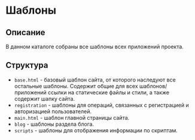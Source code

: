 # Шаблоны

## Описание

В данном каталоге собраны все шаблоны всех приложений проекта. 

## Структура

* `base.html` - базовый шаблон сайта, от которого наследуют все остальные шаблоны. Содержит общие для всех шаблонов/приложений ссылки на статические файлы и стили, а также содержит шапку сайта.
* `registration` - шаблоны для операций, связанных с регистрацией и авторизацией пользователей.
* `main.html` - шаблон главной страницы сайта.
* `blog` - шаблоны раздела блога.
* `scripts` - шаблоны для отображения информации по скриптам.